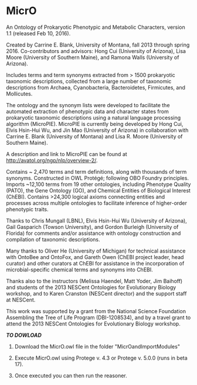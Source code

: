 # MicrO
An Ontology of Prokaryotic Phenotypic and Metabolic Characters, version 1.1 (released Feb 10, 2016).



Created by Carrine E. Blank, University of Montana, fall 2013 through spring 2016. Co-contributors and advisors: Hong Cui (University of Arizona), Lisa Moore 
(University of Southern Maine), and Ramona Walls (University of Arizona).

Includes terms and term synonyms extracted from > 1500 prokaryotic taxonomic descriptions, collected from a large number of taxonomic descriptions from Archaea, Cyanobacteria, Bacteroidetes, Firmicutes, and Mollicutes.

The ontology and the synonym lists were developed to facilitate the automated extraction of phenotypic data and character states from prokaryotic taxonomic descriptions using a natural language processing algorithm (MicroPIE).  MicroPIE is currently being developed by Hong Cui, Elvis Hsin-Hui Wu, and Jin Mao (University of Arizona) in collaboration with Carrine E. Blank (University of Montana) and Lisa R. Moore (University of Southern Maine).

A description and link to MicroPIE can be found at http://avatol.org/ngp/nlp/overview-2/.



Contains ~ 2,470 terms and term definitions, along with thousands of term synonyms.  Constructed in OWL Protégé; following OBO Foundry principles.  Imports ~12,100 terms from 19 other ontologies, including Phenotype Quality (PATO), the Gene Ontology (GO), and Chemical Entities of Biological Interest (ChEBI).  Contains >24,300 logical axioms connecting entities and processes across multiple ontologies to facilitate inference of higher-order phenotypic traits.



Thanks to Chris Mungall (LBNL), Elvis Hsin-Hui Wu (University of Arizona), Gail Gasparich (Towson University), and Gordon Burleigh (University of Florida) for comments and/or assistance with ontology construction and compilation of taxonomic descriptions.

Many thanks to Oliver He (University of Michigan) for technical assistance with OntoBee and OntoFox, and Gareth Owen (ChEBI project leader, head curator) and other curators at ChEBI for assistance in the incorporation of microbial-specific chemical terms and synonyms into ChEBI.

Thanks also to the instructors (Melissa Haendel, Matt Yoder, Jim Baihoff) and students of the 2013 NESCent Ontologies for Evolutionary Biology workshop, and to Karen Cranston (NESCent director) and the support staff at NESCent.

This work was supported by a grant from the National Science Foundation Assembling the Tree of Life Program (DBI-1208534), and by a travel grant to attend the 2013 NESCent Ontologies for Evolutionary Biology workshop.



***TO DOWLOAD***

1.  Download the MicrO.owl file in the folder "MicrOandImportModules"

2.  Execute MicrO.owl using Protege v. 4.3 or Protege v. 5.0.0 (runs in beta 17).

3.  Once executed you can then run the reasoner.

